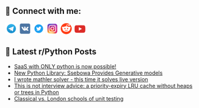 ## 🔎 Connect with me:
[<img src="https://github.com/bullbesh/bullbesh/blob/main/images/Telegram.png" width="32" height="32" />](https://t.me/bullbesh)
[<img src="https://github.com/bullbesh/bullbesh/blob/main/images/VK.png" width="32" height="32" />](https://vk.com/bullbesh)
[<img src="https://github.com/bullbesh/bullbesh/blob/main/images/Twitter.png" width="32" height="32" />](https://twitter.com/bullbesh1)
[<img src="https://github.com/bullbesh/bullbesh/blob/main/images/Instagram.png" width="32" height="32" />](https://www.instagram.com/bullbesh)
[<img src="https://github.com/bullbesh/bullbesh/blob/main/images/Reddit.png" width="32" height="32" />](https://www.reddit.com/user/bullbesh)
[<img src="https://github.com/bullbesh/bullbesh/blob/main/images/YouTube.png" width="32" height="32" />](https://www.youtube.com/channel/UCtfjRs6uzgq5mfm8S06WTcg)

## 📕 Latest r/Python Posts
<!-- BLOG-POST-LIST:START -->
- [SaaS with ONLY python is now possible!](https://www.reddit.com/r/Python/comments/1abordf/saas_with_only_python_is_now_possible/)
- [New Python Library: Ssebowa Provides Generative models](https://www.reddit.com/r/Python/comments/1abmqux/new_python_library_ssebowa_provides_generative/)
- [I wrote mathler solver - this time it solves live version](https://www.reddit.com/r/Python/comments/1ablfbp/i_wrote_mathler_solver_this_time_it_solves_live/)
- [This is not interview advice: a priority-expiry LRU cache without heaps or trees in Python](https://www.reddit.com/r/Python/comments/1abke3d/this_is_not_interview_advice_a_priorityexpiry_lru/)
- [Classical vs. London schools of unit testing](https://www.reddit.com/r/Python/comments/1abg3vf/classical_vs_london_schools_of_unit_testing/)
<!-- BLOG-POST-LIST:END -->
